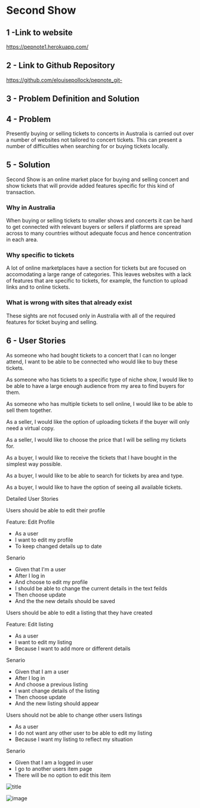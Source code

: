 
# Second Show 

## 1 -Link to website 
https://pepnote1.herokuapp.com/

## 2 - Link to Github Repository 
https://github.com/elouisepollock/pepnote_git-

## 3 - Problem Definition and Solution

## 4 - Problem 
Presently buying or selling tickets to concerts in Australia is carried out over a number of websites not tailored to concert tickets. This can present a number of difficulties when searching for or buying tickets locally. 

## 5 - Solution
Second Show is an online market place for buying and selling concert and show tickets that will provide added features specific for this kind of transaction.

### Why in Australia
When buying or selling tickets to smaller shows and concerts it can be hard to get connected with relevant buyers or sellers if platforms are spread across to many countries without adequate focus and hence concentration in each area.

### Why specific to tickets
A lot of online marketplaces have a section for tickets but are focused on accomodating a large range of categories. This leaves websites with a lack of features that are specific to tickets, for example, the function to upload links and to online tickets.

### What is wrong with sites that already exist
These sights are not focused only in Australia with all of the required features for ticket buying and selling.


## 6 - User Stories

As someone who had bought tickets to a concert that I can no longer  attend, I want to be able to be connected who would like to buy these tickets.

As someone who has tickets to a specific type of niche show, I would like to be able to have a large enough audience from my area to find buyers for them.

As someone who has multiple tickets to sell online, I would like to be able to sell them together.

As a seller, I would like the option of uploading tickets if the buyer will only need a virtual copy.

As a seller, I would like to choose the price that I will be selling my tickets for.

As a buyer, I would like to receive the tickets that I have bought in the simplest way possible.

As a buyer, I would like to be able to search for tickets by area and type.
 
As a buyer, I would like to have the option of seeing all available tickets.


Detailed User Stories

Users should be able to edit their profile 

Feature: Edit Profile

- As a user
- I want to edit my profile
- To keep changed details up to date

Senario

- Given that I'm a user
- After I log in 
- And choose to edit my profile
- I should be able to change the current details in the text feilds
- Then choose update
- And the the new details should be saved

Users should be able to edit a listing that they have created

Feature: Edit listing

- As a user
- I want to edit my listing
- Because I want to add more or different details

Senario 

- Given that I am a user
- After I log in 
- And choose a previous listing 
- I want change details of the listing 
- Then choose update
- And the new listing should appear

Users should not be able to change other users listings

- As a user 
- I do not want any other user to be able to edit my listing
- Because I want my listing to reflect my situation

Senario

- Given that I am a logged in user
- I go to another users item page
- There will be no option to edit this item

 ![title](https://github.com/username/reponame/blob/master/subfolders.../filename.jpg)
 
![image](github.com/elouisepollock/Images/blob/master/Screen%20Shot%202018-05-01%20at%2010.11.36%20am.png)


